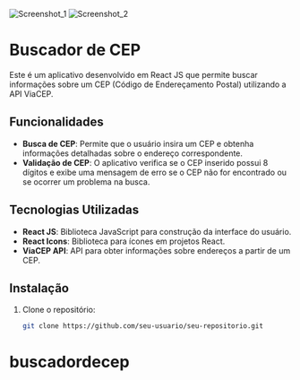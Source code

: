 ![Screenshot_1](https://github.com/user-attachments/assets/9dd5200f-af24-449e-a595-63b0a12bb7b6)
![Screenshot_2](https://github.com/user-attachments/assets/ad95bae7-c931-46ff-9489-5646e46e632c)

# Buscador de CEP

Este é um aplicativo desenvolvido em React JS que permite buscar informações sobre um CEP (Código de Endereçamento Postal) utilizando a API ViaCEP.

## Funcionalidades


- **Busca de CEP**: Permite que o usuário insira um CEP e obtenha informações detalhadas sobre o endereço correspondente.
- **Validação de CEP**: O aplicativo verifica se o CEP inserido possui 8 dígitos e exibe uma mensagem de erro se o CEP não for encontrado ou se ocorrer um problema na busca.

## Tecnologias Utilizadas

- **React JS**: Biblioteca JavaScript para construção da interface do usuário.
- **React Icons**: Biblioteca para ícones em projetos React.
- **ViaCEP API**: API para obter informações sobre endereços a partir de um CEP.

## Instalação

1. Clone o repositório:

   ```bash
   git clone https://github.com/seu-usuario/seu-repositorio.git
# buscadordecep
